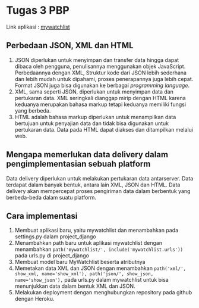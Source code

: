 # Tugas 3 PBP
Link aplikasi : [mywatchlist](https://newappmvt.herokuapp.com/mywatchlist/) 

## Perbedaan JSON, XML dan HTML

1. JSON diperlukan untuk menyimpan dan transfer data hingga dapat dibaca oleh pengguna, penulisannya menggunakan objek JavaScript. Perbedaannya dengan XML, Struktur kode dari JSON lebih sederhana dan lebih mudah untuk dipahami, proses penerapannya juga lebih cepat. Format JSON juga bisa digunakan ke berbagai *programming language*.
2. XML, sama seperti JSON, diperlukan untuk menyimpan data dan pertukaran data. XML seringkali dianggap mirip dengan HTML karena keduanya merupakan bahasa markup tetapi keduanya memiliki fungsi yang berbeda.
3. HTML adalah bahasa markup diperlukan untuk menampilkan data bertujuan untuk penyajian data dan tidak bisa digunakan untuk pertukaran data. Data pada HTML dapat diakses dan ditampilkan melalui web.

## Mengapa memerlukan data delivery dalam pengimplementasian sebuah platform

Data delivery diperlukan untuk melakukan pertukaran data antarserver. Data terdapat dalam banyak bentuk, antara lain XML, JSON dan HTML. Data delivery akan mempercepat proses pengiriman data dalam berbentuk yang berbeda-beda dalam suatu platform.

## Cara implementasi

1. Membuat aplikasi baru, yaitu mywatchlist dan menambahkan pada settings.py dalam project_django
2. Menambahkan path baru untuk aplikasi mywatchlist dengan menambahkan `path('mywatchlist/', include('mywatchlist.urls'))` pada urls.py di project_django
3. Membuat model baru MyWatchlist beserta atributnya
4. Memetakan data XML dan JSON dengan menambahkan `path('xml/', show_xml, name='show_xml'), path('json/', show_json, name='show_json'),` pada urls.py dalam mywatchlist untuk bisa menunjukkan data dalam bentuk XML dan JSON.
4. Melakukan deployment dengan menghubungkan repository pada github dengan Heroku. 